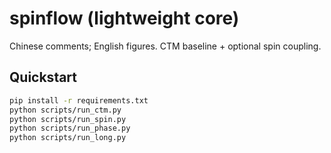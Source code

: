 # spinflow (lightweight core)

Chinese comments; English figures. CTM baseline + optional spin coupling.

## Quickstart
```bash
pip install -r requirements.txt
python scripts/run_ctm.py
python scripts/run_spin.py
python scripts/run_phase.py
python scripts/run_long.py
```